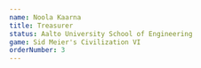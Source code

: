 ```yaml
---
name: Noola Kaarna
title: Treasurer
status: Aalto University School of Engineering
game: Sid Meier's Civilization VI
orderNumber: 3
---
```

